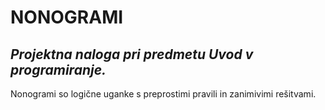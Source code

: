 NONOGRAMI
=========

*Projektna naloga pri predmetu Uvod v programiranje.*
------------------------------------------------------

Nonogrami so logične uganke s preprostimi pravili in zanimivimi rešitvami.
